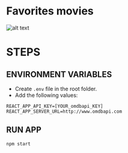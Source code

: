 # Favorites movies 

![alt text](https://lh3.googleusercontent.com/nxSWYk_oXMFo17P4tI6OoJzvH3FNVkwT0sD5T_0bM3CSQiEd-babhPOoexOlZgsAmtxPP4ZLpd2ANyMFFUXY=w1317-h653)


# STEPS

## ENVIRONMENT VARIABLES

* Create `.env` file in the root folder.
* Add the following values: 

``` 
REACT_APP_API_KEY=[YOUR_omdbapi_KEY]
REACT_APP_SERVER_URL=http://www.omdbapi.com

```

## RUN APP

```
npm start
```